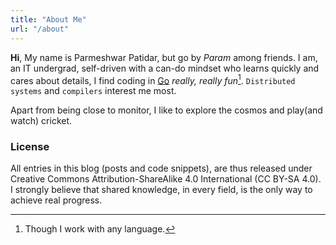```yaml
---
title: "About Me"
url: "/about"
---
```


**Hi**,
My name is Parmeshwar Patidar, but go by *Param* among friends.
I am, an IT undergrad, self-driven with a can-do mindset who learns quickly and cares about details,
I find coding in [Go](https://golang.org) *really, really fun*[^1]. `Distributed systems` and `compilers` interest me most.

Apart from being close to monitor, I like to explore the cosmos and play(and watch) cricket.

### License
All entries in this blog (posts and code snippets), are thus released under Creative Commons
Attribution-ShareAlike 4.0 International (CC BY-SA 4.0). I strongly believe that shared knowledge,
in every field, is the only way to achieve real progress.

[^1]: Though I work with any language.

